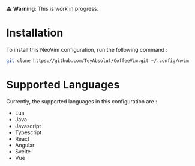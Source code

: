 ⚠️ **Warning**: This is work in progress.

# **Installation**

To install this NeoVim configuration, run the following command :

```bash
git clone https://github.com/TeyAbsolut/CoffeeVim.git ~/.config/nvim
```

# **Supported Languages**

Currently, the supported languages in this configuration are : 
* Lua
* Java
* Javascript
* Typescript
* React
* Angular
* Svelte
* Vue
